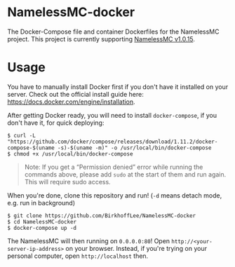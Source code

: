 # NamelessMC-docker
The Docker-Compose file and container Dockerfiles for the NamelessMC project. This project is currently supporting [NamelessMC v1.0.15](https://github.com/NamelessMC/Nameless/tree/v1.0.15).

# Usage
You have to manually install Docker first if you don't have it installed on your server. Check out the official install guide here: https://docs.docker.com/engine/installation.

After getting Docker ready, you will need to install `docker-compose`, if you don't have it, for quick deploying:
```
$ curl -L "https://github.com/docker/compose/releases/download/1.11.2/docker-compose-$(uname -s)-$(uname -m)" -o /usr/local/bin/docker-compose
$ chmod +x /usr/local/bin/docker-compose
```

> Note: If you get a “Permission denied” error while running the commands above, please add `sudo` at the start of them and run again. This will require sudo access.

When you're done, clone this repository and run! (`-d` means detach mode, e.g. run in background)
```
$ git clone https://github.com/BirkhoffLee/NamelessMC-docker
$ cd NamelessMC-docker
$ docker-compose up -d
```

The NamelessMC will then running on `0.0.0.0:80`! Open `http://<your-server-ip-address>` on your browser. Instead, if you're trying on your personal computer, open `http://localhost` then.
